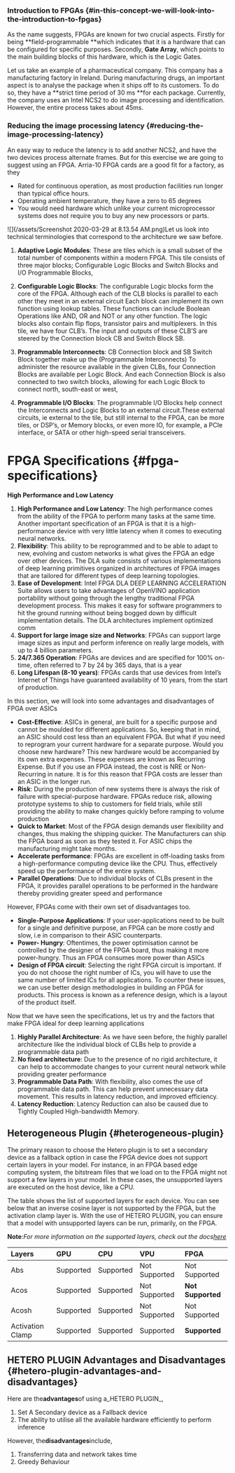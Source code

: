 ### Introduction to FPGAs {#in-this-concept-we-will-look-into-the-introduction-to-fpgas}

As the name suggests, FPGAs are known for two crucial aspects. Firstly for being **field-programmable **which indicates that it is a hardware that can be configured for specific purposes. Secondly, **Gate Array**, which points to the main building blocks of this hardware, which is the Logic Gates.

Let us take an example of a pharmaceutical company. This company has a manufacturing factory in Ireland. During manufacturing drugs, an important aspect is to analyse the package when it ships off to its customers. To do so, they have a **strict time period of 30 ms **for each package. Currently, the company uses an Intel NCS2 to do image processing and identification. However, the entire process takes about 45ms.

### Reducing the image processing latency {#reducing-the-image-processing-latency}

An easy way to reduce the latency is to add another NCS2, and have the two devices process alternate frames. But for this exercise we are going to suggest using an FPGA. Arria-10 FPGA cards are a good fit for a factory, as they

* Rated for continuous operation, as most production facilities run longer than typical office hours.
* Operating ambient temperature, they have a zero to 65 degrees
* You would need hardware which unlike your current microprocessor systems does not require you to buy any new processors or parts.

![](/assets/Screenshot 2020-03-29 at 8.13.54 AM.png)Let us look into technical terminologies that correspond to the architecture we saw before.

1. **Adaptive Logic Modules**: These are tiles which is a small subset of the total number of components within a modern FPGA. This tile consists of three major blocks; Configurable Logic Blocks and Switch Blocks and I/O Programmable Blocks,

2. **Configurable Logic Blocks**: The configurable Logic blocks form the core of the FPGA. Although each of the CLB blocks is parallel to each other they meet in an external circuit Each block can implement its own function using lookup tables. These functions can include Boolean Operations like AND, OR and NOT or any other function. The logic blocks also contain flip flops, transistor pairs and multiplexers. In this tile, we have four CLB’s. The input and outputs of these CLB’S are steered by the Connection block CB and Switch Block SB.

3. **Programmable Interconnects**: CB Connection block and SB Switch Block together make up the \(Programmable Interconnects\) To administer the resource available in the given CLBs, four Connection Blocks are available per Logic Block. And each Connection Block is also connected to two switch blocks, allowing for each Logic Block to connect north, south-east or west,

4. **Programmable I/O Blocks**: The programmable I/O Blocks help connect the Interconnects and Logic Blocks to an external circuit.These external circuits, ie external to the tile, but still internal to the FPGA, can be more tiles, or DSP’s, or Memory blocks, or even more IO, for example, a PCIe interface, or SATA or other high-speed serial transceivers.

# FPGA Specifications {#fpga-specifications}

**High Performance and Low Latency**

1. **High Performance and Low Latency**: The high performance comes from the ability of the FPGA to perform many tasks at the same time. Another important specification of an FPGA is that it is a high-performance device with very little latency when it comes to executing neural networks.
2. **Flexibility**: This ability to be reprogrammed and to be able to adapt to new, evolving and custom networks is what gives the FPGA an edge over other devices. The DLA suite consists of various implementations of deep learning primitives organized in architectures of FPGA images that are tailored for different types of deep learning topologies.
3. **Ease of Development**: Intel FPGA DLA DEEP LEARNING ACCELERATION Suite allows users to take advantages of OpenVINO application portability without going through the lengthy traditional FPGA development process. This makes it easy for software programmers to hit the ground running without being bogged down by difficult implementation details. The DLA architectures implement optimized comm
4. **Support for large image size and Networks**: FPGAs can support large image sizes as input and perform inference on really large models, with up to 4 billion parameters.
5. **24/7.365 Operation**: FPGAs are devices and are specified for 100% on-time, often referred to 7 by 24 by 365 days, that is a year
6. **Long Lifespan \(8-10 years\)**: FPGAs cards that use devices from Intel’s Internet of Things have guaranteed availability of 10 years, from the start of production.

In this section, we will look into some advantages and disadvantages of FPGA over ASICs

* **Cost-Effective**: ASICs in general, are built for a specific purpose and cannot be moulded for different applications. So, keeping that in mind, an ASIC should cost less than an equivalent FPGA. But what if you need to reprogram your current hardware for a separate purpose. Would you choose new hardware? This new hardware would be accompanied by its own extra expenses. These expenses are known as Recurring Expense. But if you use an FPGA instead, the cost is NRE or Non-Recurring in nature. It is for this reason that FPGA costs are lesser than an ASIC in the longer run.
* **Risk**: During the production of new systems there is always the risk of failure with special-purpose hardware. FPGAs reduce risk, allowing prototype systems to ship to customers for field trials, while still providing the ability to make changes quickly before ramping to volume production
* **Quick to Market**: Most of the FPGA design demands user flexibility and changes, thus making the shipping quicker. The Manufacturers can ship the FPGA board as soon as they tested it. For ASIC chips the manufacturing might take months.
* **Accelerate performance**: FPGAs are excellent in off-loading tasks from a high-performance computing device like the CPU. Thus, effectively speed up the performance of the entire system.
* **Parallel Operations**: Due to individual blocks of CLBs present in the FPGA, it provides parallel operations to be performed in the hardware thereby providing greater speed and performance

However, FPGAs come with their own set of disadvantages too.

* **Single-Purpose Applications**: If your user-applications need to be built for a single and definitive purpose, an FPGA can be more costly and slow, i.e in comparison to their ASIC counterparts.
* **Power- Hungry**: Oftentimes, the power optimisation cannot be controlled by the designer of the FPGA board, thus making it more power-hungry. Thus an FPGA consumes more power than ASICs
* **Design of FPGA circuit**: Selecting the right FPGA circuit is important. If you do not choose the right number of ICs, you will have to use the same number of limited ICs for all applications. To counter these issues, we can use better design methodologies in building an FPGA for products. This process is known as a reference design, which is a layout of the product itself.

Now that we have seen the specifications, let us try and the factors that make FPGA ideal for deep learning applications

1. **Highly Parallel Architecture**: As we have seen before, the highly parallel architecture like the individual block of CLBs help to provide a programmable data path
2. **No fixed architecture**: Due to the presence of no rigid architecture, it can help to accommodate changes to your current neural network while providing greater performance
3. **Programmable Data Path**: With flexibility, also comes the use of programmable data path. This can help prevent unnecessary data movement. This results in latency reduction, and improved efficiency.
4. **Latency Reduction**: Latency Reduction can also be caused due to Tightly Coupled High-bandwidth Memory.

## Heterogeneous Plugin {#heterogeneous-plugin}

The primary reason to choose the Hetero plugin is to set a secondary device as a fallback option in case the FPGA device does not support certain layers in your model. For instance, in an FPGA based edge computing system, the bitstream files that we load on to the FPGA might not support a few layers in your model. In these cases, the unsupported layers are executed on the host device, like a CPU.

The table shows the list of supported layers for each device. You can see below that an inverse cosine layer is not supported by the FPGA, but the activation clamp layer is. With the use of HETERO PLUGIN, you can ensure that a model with unsupported layers can be run, primarily, on the FPGA.

**Note**:_For more information on the supported layers, check out the docs_[_here_](https://docs.openvinotoolkit.org/latest/_docs_IE_DG_supported_plugins_Supported_Devices.html)

| Layers | GPU | CPU | VPU | FPGA |
| :--- | :--- | :--- | :--- | :--- |
| Abs | Supported | Supported | Not Supported | Not Supported |
| Acos | Supported | Supported | Not Supported | **Not Supported** |
| Acosh | Supported | Supported | Not Supported | Not Supported |
| Activation Clamp | Supported | Supported | Supported | **Supported** |

## HETERO PLUGIN Advantages and Disadvantages {#hetero-plugin-advantages-and-disadvantages}

Here are the**advantages**of using a_HETERO PLUGIN_,

1. Set A Secondary device as a Fallback device
2. The ability to utilise all the available hardware efficiently to perform inference

However, the**disadvantages**include,

1. Transferring data and network takes time
2. Greedy Behaviour



